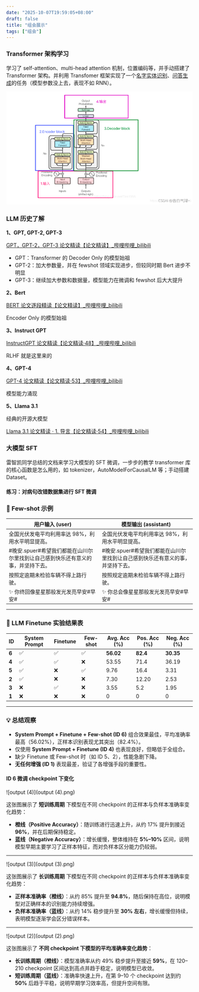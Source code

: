 ```yaml
---
date: "2025-10-07T19:59:05+08:00"
draft: false
title: "组会展示"
tags: ["组会"]
---
```


### Transformer 架构学习

学习了 self-attention、multi-head attention 机制，位置编码等，并手动搭建了 Transformer 架构。并利用 Transfomer 框架实现了一个[名字实体识别](https://www.coursera.org/learn/nlp-sequence-models/ungradedLab/RdNV9/transformer-network-application-named-entity-recognition/lab)、[问答生成](https://www.coursera.org/learn/nlp-sequence-models/ungradedLab/6iTj6/transformer-network-application-question-answering/lab?path=%2Fnotebooks%2FW4A3_UGL%2FQA_dataset.ipynb)的任务（模型参数没上去，表现不如 RNN）。

![3319e3d6922a2e7f2499a3130d3b5925](3319e3d6922a2e7f2499a3130d3b5925.png)

### LLM 历史了解

**1、GPT, GPT-2, GPT-3**

[GPT，GPT-2，GPT-3 论文精读【论文精读】\_哔哩哔哩\_bilibili](https://www.bilibili.com/video/BV1AF411b7xQ/?spm_id_from=333.1387.search.video_card.click&vd_source=cf35d5107dda9df709c41cc1ec25735f)

- GPT：Transformer 的 Decoder Only 的模型始祖
- GPT-2：加大参数量，并在 fewshot 领域实现进步，但较同时期 Bert 进步不明显
- GPT-3：继续加大参数和数据量，模型能力在微调和 fewshot 后大大提升

**2、Bert**

[BERT 论文逐段精读【论文精读】\_哔哩哔哩\_bilibili](https://www.bilibili.com/video/BV1PL411M7eQ/?spm_id_from=333.1387.search.video_card.click&vd_source=2205a224ef8d2cd2b3b9cb444289192a)

Encoder Only 的模型始祖

**3、Instruct GPT**

[InstructGPT 论文精读【论文精读·48】\_哔哩哔哩\_bilibili](https://www.bilibili.com/video/BV1hd4y187CR/?spm_id_from=333.337.search-card.all.click&vd_source=cf35d5107dda9df709c41cc1ec25735f)

RLHF 就是这里来的

**4、GPT-4**

[GPT-4 论文精读【论文精读·53】\_哔哩哔哩\_bilibili](https://www.bilibili.com/video/BV1vM4y1U7b5/?spm_id_from=333.1387.search.video_card.click&vd_source=cf35d5107dda9df709c41cc1ec25735f)

模型能力涌现

**5、Llama 3.1**

经典的开源大模型

[Llama 3.1 论文精读 · 1. 导言【论文精读·54】\_哔哩哔哩\_bilibili](https://www.bilibili.com/video/BV1WM4m1y7Uh/?spm_id_from=333.788.videopod.sections&vd_source=cf35d5107dda9df709c41cc1ec25735f)

### 大模型 SFT

雷智凯同学总结的文档来学习大模型的 SFT 微调，一步步的教学 transformer 库的核心函数是怎么用的，如 tokenizer，AutoModelForCausalLM 等；手动搭建 Dataset。

#### **练习**：对病句改错数据集进行 SFT 微调

### 📘 Few-shot 示例

| 用户输入 (user)                                                                  | 模型输出 (assistant)                                                           |
| -------------------------------------------------------------------------------- | ------------------------------------------------------------------------------ |
| 全国光伏发电平均利用率达 98%，利用水平明显提高。                                 | 全国光伏发电平均利用率达 98%，利用水平明显提高。                               |
| #晚安.spuer#希望我们都能在山川尔尔里找到让自己感到快乐还有意义的事，并坚持下去。 | #晚安.spuer#希望我们都能在山川尔里找到让自己感到快乐还有意义的事，并坚持下去。 |
| 按照定逾期未检验车辆不得上路行驶。                                               | 按照规定逾期未检验车辆不得上路行驶。                                           |
| ✨ 你终回像星星那般发光发亮早安#早安#                                            | ✨ 你总会像星星那般发光发亮早安#早安#                                          |

---

### 🔬 LLM Finetune 实验结果表

| ID    | System Prompt | Finetune | Few-shot | Avg. Acc (%) | Pos. Acc (%) | Neg. Acc (%) |
| ----- | ------------- | -------- | -------- | ------------ | ------------ | ------------ |
| **6** | ✅            | ✅       | ✅       | **56.02**    | **82.4**     | **30.35**    |
| **4** | ✅            | ✅       | ❌       | 53.55        | 71.4         | 36.19        |
| **5** | ✅            | ❌       | ✅       | 9.76         | 16.4         | 3.31         |
| **2** | ✅            | ❌       | ❌       | 7.30         | 12.20        | 2.53         |
| **3** | ❌            | ✅       | ❌       | 3.55         | 5.2          | 1.95         |
| **1** | ❌            | ❌       | ❌       | 0            | 0            | 0            |

---

### 💡 总结观察

- **System Prompt + Finetune + Few-shot (ID 6)** 组合效果最佳，平均准确率最高（56.02%），正样本识别表现尤其突出（82.4%）。
- 仅使用 **System Prompt + Finetune (ID 4)** 也表现良好，但略低于全组合。
- 缺少 Finetune 或 Few-shot 时（如 ID 5、2），性能急剧下降。
- **无任何增强 (ID 1)** 表现最差，验证了各增强手段的重要性。

#### ID 6 微调 checkpoint 下变化

![output (4)](output (4).png)

这张图展示了 **短训练周期** 下模型在不同 checkpoint 的正样本与负样本准确率变化趋势：

- **橙线（Positive Accuracy）**：随训练进行迅速上升，从约 17% 提升到接近 **96%**，并在后期保持稳定。
- **蓝线（Negative Accuracy）**：增长缓慢，整体维持在 **5%–10%** 区间，说明模型早期主要学习了正样本特征，而对负样本区分能力仍较弱。

---

![output (3)](output (3).png)

这张图展示了 **长训练周期** 下模型在不同 checkpoint 的正样本与负样本准确率变化趋势：

- **正样本准确率（橙线）**：从约 85% 提升至 **94.8%**，随后保持在高位，说明模型对正确样本的识别能力持续增强。
- **负样本准确率（蓝线）**：从约 14% 稳步提升至 **30% 左右**，增长缓慢但持续，表明模型逐渐学会区分错误样本。

---

![output (2)](output (2).png)

这张图展示了 **不同 checkpoint 下模型的平均准确率变化趋势**：

- **长训练周期（橙线）**：模型准确率从约 49% 稳步提升至接近 **59%**，在 120–210 checkpoint 区间达到高点并趋于稳定，说明模型已收敛。
- **短训练周期（蓝线）**：准确率快速上升，在第 9–10 个 checkpoint 达到约 **50%** 后趋于平稳，说明早期学习效率高，但提升空间有限。
